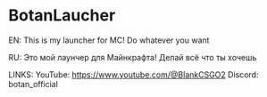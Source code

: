 # BotanLaucher
EN: This is my launcher for MC!
Do whatever you want

RU: Это мой лаунчер для Майнкрафта!
Делай всё что ты хочешь

LINKS:
YouTube: https://www.youtube.com/@BlankCSGO2
Discord: botan_official
